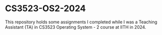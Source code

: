 # CS3523-OS2-2024
This repository holds some assignments I completed while I was a Teaching Assistant (TA) in CS3523 Operating System - 2 course at IITH in 2024.